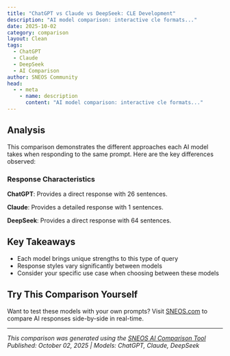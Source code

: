 ```yaml
---
title: "ChatGPT vs Claude vs DeepSeek: CLE Development"
description: "AI model comparison: interactive cle formats..."
date: 2025-10-02
category: comparison
layout: Clean
tags:
  - ChatGPT
  - Claude
  - DeepSeek
  - AI Comparison
author: SNEOS Community
head:
  - - meta
    - name: description
      content: "AI model comparison: interactive cle formats..."
---
```


<ChatComparison
  title="ChatGPT vs Claude vs DeepSeek: CLE Development"
  prompt="interactive cle formats"
  :responses='{
    "ChatGPT": "Interactive CLE (Continuing Legal Education) formats refer to various ways legal education is delivered to engage participants actively, rather than passively receiving information. Here are some common interactive CLE formats:\n\n1. **Webinars with Live Q\u0026A**  \n   - Participants watch a live presentation online.  \n   - They can ask questions in real-time via chat or voice, and the presenter answers them.  \n\n2. **Workshops and Seminars**  \n   - Small group sessions focused on hands-on activities.  \n   - Include case studies, role-playing, or problem-solving exercises.  \n\n3. **Simulations and Mock Trials**  \n   - Participants engage in simulated legal scenarios or mock courtroom proceedings.  \n   - Encourage practical skills like advocacy, negotiation, and litigation strategy.  \n\n4. **Panel Discussions and Roundtables**  \n   - Multiple experts discuss topics interactively.  \n   - Attendees can contribute questions and comments during or after the discussion.  \n\n5. **Interactive Online Courses**  \n   - Self-paced courses with embedded quizzes, polls, and exercises.  \n   - May include forums or live chat for discussion among participants and instructors.  \n\n6. **Case Study Analysis**  \n   - Participants analyze real or hypothetical legal cases in groups.  \n   - Discuss strategies, potential outcomes, and legal reasoning.  \n\n7. **Gamified Learning**  \n   - Incorporate game elements like scoring, badges, and timed challenges.  \n   - Helps increase engagement and retention.  \n\n8. **Blended Learning**  \n   - Combine online learning modules with live, interactive sessions.  \n   - Allows flexibility with active participation.  \n\nIf you want more information on any specific format or examples of platforms that provide these interactive CLEs, feel free to ask!",
    "Claude": "Here are the main **Interactive CLE (Continuing Legal Education) formats**:\n\n## Virtual/Online Interactive Formats\n\n### **Live Webinars**\n- Real-time presentations with Q\u0026A\n- Chat functionality for questions\n- Polls and surveys during sessions\n- Breakout rooms for small group discussions\n\n### **Interactive Online Courses**\n- Self-paced modules with quizzes\n- Scenario-based learning\n- Click-through case studies\n- Progress tracking and completion certificates\n\n### **Virtual Reality (VR) Training**\n- Immersive courtroom simulations\n- Practice depositions and trials\n- Client interaction scenarios\n\n## In-Person Interactive Formats\n\n### **Workshops \u0026 Seminars**\n- Hands-on exercises\n- Group problem-solving activities\n- Peer-to-peer learning sessions\n- Interactive case analysis\n\n### **Mock Trials \u0026 Simulations**\n- Courtroom practice sessions\n- Negotiation simulations\n- Mediation role-playing\n- Client counseling exercises\n\n### **Roundtable Discussions**\n- Expert-led panel discussions\n- Peer networking sessions\n- Case study reviews\n- Best practices sharing\n\n## Hybrid Formats\n\n### **Blended Learning Programs**\n- Combination of online and in-person elements\n- Pre-session online preparation\n- In-person interactive sessions\n- Follow-up online resources\n\n### **Mobile Learning Apps**\n- Bite-sized lessons\n- Interactive flashcards\n- Audio/video content\n- Offline accessibility\n\n## Gamification Elements\n- Point systems and leaderboards\n- Achievement badges\n- Interactive challenges\n- Competitive learning modules\n\nWould you like more details about any specific format or implementation strategies?",
    "DeepSeek": "Of course! \u0022Interactive CLE formats\u0022 refer to the ways in which Continuing Legal Education (CLE) is delivered, moving beyond the traditional, passive lecture to more engaging and participatory methods.\n\nThe shift is driven by a desire for better learning retention, practicality, and accommodating different learning styles. Here is a breakdown of common and emerging interactive CLE formats, from the well-established to the innovative.\n\n### 1. Live, In-Person Interactive Formats\n\nThese formats leverage the energy of a physical group.\n\n*   **Workshops \u0026 Clinics:** Participants \u0022learn by doing.\u0022 This could involve drafting a contract clause, conducting a direct examination, or negotiating a settlement, with immediate feedback from the instructor.\n*   **Small Group Breakouts:** A large session is divided into smaller groups to discuss a case study, solve a legal problem, or debate an ethical dilemma. Groups then report their conclusions back to the main room.\n*   **Mock Trials \u0026 Hearings:** Lawyers role-play as attorneys and witnesses in a simulated courtroom setting. This is highly effective for trial practice skills.\n*   **Structured Networking \u0026 \u0022Speed Dating\u0022 Sessions:** Focused networking with a purpose, like sharing one practice tip or a common challenge with each new person you meet.\n*   **Panel Discussions with Audience Participation:** Instead of a one-way panel, this format uses live polls (e.g., Slido), Q\u0026A sessions, and audience microphones to create a dialogue.\n\n### 2. Live, Virtual (Synchronous) Interactive Formats\n\nThese replicate in-person interaction through digital platforms like Zoom, Webex, or MS Teams.\n\n*   **Live Webinars with Integrated Polling \u0026 Q\u0026A:** The most common format. Instructors pose multiple-choice or open-ended questions, and results are displayed in real-time, driving discussion.\n*   **Virtual Breakout Rooms:** The digital equivalent of small group breakouts. Participants are sent into separate video calls to collaborate on an exercise before reconvening.\n*   **Interactive Whiteboards:** Tools like Miro or Mural allow participants to collaboratively brainstorm, map out ideas, or annotate documents in real time.\n*   **Gamified Learning:** Using platforms that incorporate points, leaderboards, and quizzes in a competitive, game-like format to review material.\n*   **Live Demonstrations with Chat Interaction:** An instructor performs a task (e.g., using a new e-discovery software) while participants ask questions in a moderated chat that the instructor addresses live.\n\n### 3. On-Demand (Asynchronous) Interactive Formats\n\nThese allow participants to engage with the material on their own schedule but are built with interactivity in mind.\n\n*   **Branching Scenarios:** The learner is presented with a legal dilemma and must choose a path (e.g., \u0022File a motion\u0022 vs. \u0022Contact opposing counsel\u0022). Each choice leads to different consequences and learning points, mimicking real-life decision-making.\n*   **Interactive Video:** Videos that pause and prompt the viewer with a question. The video they watch next might depend on their answer.\n*   **Simulations:** Complex, on-demand versions of mock exercises. For example, a deposition simulation where the learner must choose from a set of questions to ask a virtual witness, whose responses change based on the line of questioning.\n*   **Adaptive Learning Modules:** The courseware assesses a learner\u0027s knowledge at the start and then customizes the content, focusing on areas where they need the most improvement.\n\n### 4. Blended/Hybrid Formats\n\nThis combines elements from different formats to create a comprehensive learning experience.\n\n*   **Flipped Classroom:** Participants complete on-demand, foundational learning (e.g., watch videos, read materials) *before* a live session. The live session is then dedicated entirely to interactive application, like solving complex problems or role-playing.\n*   **Learning Cohorts:** A group of lawyers goes through a multi-week program together, combining self-paced online work with regular live virtual check-ins and collaborative projects.\n\n---\n\n### Why the Shift to Interactive CLE?\n\n*   **Improved Retention:** Active participation helps lawyers remember and apply what they\u0027ve learned much more effectively than passive listening.\n*   **Skill Development:** Interactive formats are better for teaching \u0022soft skills\u0022 like negotiation, client counseling, and courtroom demeanor.\n*   **Engagement:** It\u0027s more interesting and less monotonous, combating \u0022Zoom fatigue\u0022 and disengagement.\n*   **Practical Application:** Lawyers can immediately practice applying new knowledge or skills in a low-stakes environment.\n*   **Networking:** Interactive formats, even virtual ones, foster more meaningful connections than simply sitting in an audience.\n\n### How to Find Interactive CLE\n\n1.  **Look for Keywords:** Search for \u0022workshop,\u0022 \u0022simulation,\u0022 \u0022hands-on,\u0022 \u0022interactive,\u0022 \u0022boot camp,\u0022 or \u0022applied skills.\u0022\n2.  **Read the Description:** A good provider will explicitly state the interactive elements: \u0022This course features live polls, breakout rooms, and a practical drafting exercise.\u0022\n3.  **Check the Format:** On-demand courses that are simply recorded lectures are the least interactive. Look for platforms that specialize in interactive, on-demand learning.\n4.  **Ask Your Provider:** State and local bar associations, as well as private providers, are increasingly aware of this demand. Don\u0027t hesitate to ask what they offer beyond traditional lectures.\n\nIn short, the future of CLE is **active, not passive**. The most effective formats are those that transform lawyers from spectators into participants."
  }'
  published-date="02:36"
/>

## Analysis

This comparison demonstrates the different approaches each AI model takes when responding to the same prompt. Here are the key differences observed:

### Response Characteristics

**ChatGPT**: Provides a direct response with 26 sentences. 

**Claude**: Provides a detailed response with 1 sentences. 

**DeepSeek**: Provides a direct response with 64 sentences. 

## Key Takeaways

- Each model brings unique strengths to this type of query
- Response styles vary significantly between models
- Consider your specific use case when choosing between these models

## Try This Comparison Yourself

Want to test these models with your own prompts? Visit [SNEOS.com](https://sneos.com) to compare AI responses side-by-side in real-time.

---

*This comparison was generated using the [SNEOS AI Comparison Tool](https://sneos.com)*
*Published: October 02, 2025 | Models: ChatGPT, Claude, DeepSeek*
